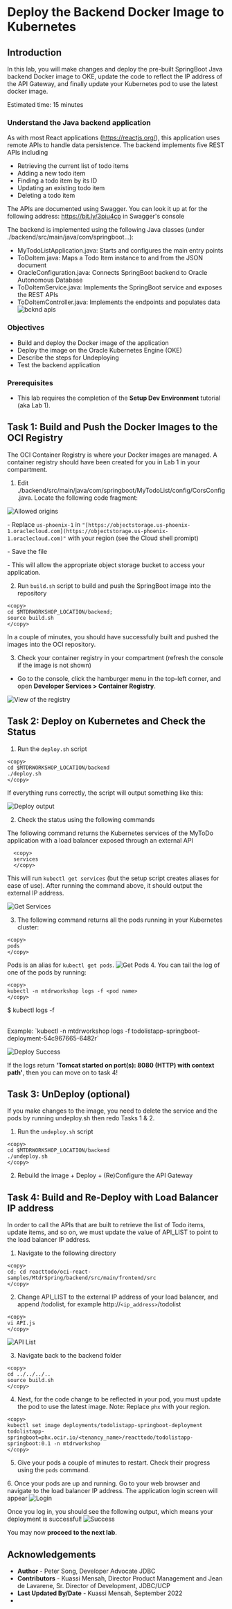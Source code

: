 # Deploy the Backend Docker Image to Kubernetes

## Introduction

In this lab, you will make changes and deploy the pre-built SpringBoot Java backend Docker image to OKE, update the code to reflect the IP address of the API Gateway, and finally update your Kubernetes pod to use the latest docker image.

Estimated time: 15 minutes

### Understand the Java backend application

As with most React applications (https://reactjs.org/), this application uses remote APIs to handle data persistence. The backend implements five REST APIs including

* Retrieving the current list of todo items
* Adding a new todo item
* Finding a todo item by its ID
* Updating an existing todo item
* Deleting a todo item

The APIs are documented using Swagger. You can look it up at for the following address: https://bit.ly/3piu4cp in Swagger's console

The backend is implemented using the following Java classes (under ./backend/src/main/java/com/springboot...):

* MyTodoListApplication.java: Starts and configures the main entry points
* ToDoItem.java: Maps a Todo Item instance to and from the JSON document
* OracleConfiguration.java: Connects SpringBoot backend to Oracle Autonomous Database
* ToDoItemService.java: Implements the SpringBoot service and exposes the REST APIs
* ToDoItemController.java: Implements the endpoints and populates data
![bcknd apis](images/backend-apis.png)

### Objectives

* Build and deploy the Docker image of the application
* Deploy the image on the Oracle Kubernetes Engine (OKE)
* Describe the steps for Undeploying
* Test the backend application

### Prerequisites

* This lab requires the completion of the **Setup Dev Environment** tutorial (aka Lab 1).

## Task 1: Build and Push the Docker Images to the OCI Registry

The OCI Container Registry is where your Docker images are managed. A container registry should have been created for you in Lab 1 in your compartment.

1. Edit ./backend/src/main/java/com/springboot/MyTodoList/config/CorsConfig.java. Locate the following code fragment:

![Allowed origins](images/allowed-origins.png)

\- Replace `us-phoenix-1` in `"[https://objectstorage.us-phoenix-1.oraclecloud.com](https://objectstorage.us-phoenix-1.oraclecloud.com)"` with your region (see the Cloud shell promipt)

\- Save the file

\- This will allow the appropriate object storage bucket to access your application\.

2. Run `build.sh` script to build and push the SpringBoot image into the repository

```
<copy>
cd $MTDRWORKSHOP_LOCATION/backend;
source build.sh
</copy>
```

In a couple of minutes, you should have successfully built and pushed the images into the OCI repository.

3. Check your container registry in your compartment (refresh the console if the image is not shown)

* Go to the console, click the hamburger menu in the top-left corner, and open **Developer Services > Container Registry**.

![View of the registry](images/build-image.png)

## Task 2: Deploy on Kubernetes and Check the Status

1. Run the `deploy.sh` script

```
<copy>
cd $MTDRWORKSHOP_LOCATION/backend
./deploy.sh
</copy>
```

If everything runs correctly, the script will output something like this:

![Deploy output](images/deploy-output.png)

2. Check the status using the following commands

The following command returns the Kubernetes services of the MyToDo application with a load balancer exposed through an external API

```
  <copy>
  services
  </copy>
```
This will run `kubectl get services` (but the setup script creates aliases for ease of use). After running the command above, it should output the external IP address.

![Get Services](images/services.png " ")

3. The following command returns all the pods running in your Kubernetes cluster:

```
<copy>
pods
</copy>
```

Pods is an alias for `kubectl get pods`.
![Get Pods](images/get-pods.png " ")
4\. You can tail the log of one of the pods by running:

```
<copy>
kubectl -n mtdrworkshop logs -f <pod name>
</copy>
```

$ kubectl logs -f

<br>
Example: `kubectl -n mtdrworkshop logs -f todolistapp-springboot-deployment-54c967665-6482r`

![Deploy Success](images/deploy-success.png)

If the logs return **'Tomcat started on port(s): 8080 (HTTP) with context path'**, then you can move on to task 4!

## Task 3: UnDeploy (optional)

If you make changes to the image, you need to delete the service and the pods by running undeploy.sh then redo Tasks 1 & 2.

1. Run the `undeploy.sh` script

```
<copy>
cd $MTDRWORKSHOP_LOCATION/backend
./undeploy.sh
</copy>
```

2. Rebuild the image + Deploy + (Re)Configure the API Gateway

## Task 4: Build and Re-Deploy with Load Balancer IP address

In order to call the APIs that are built to retrieve the list of Todo items, update items, and so on, we must update the value of API\_LIST to point to the load balancer IP address.

1. Navigate to the following directory

```
<copy>
cd; cd reacttodo/oci-react-samples/MtdrSpring/backend/src/main/frontend/src
</copy>
```

2. Change API\_LIST to the external IP address of your load balancer, and append /todolist, for example http://`<ip_address>`/todolist

```
<copy>
vi API.js
</copy>
```

![API List](images/api-list.png)

3. Navigate back to the backend folder

```
<copy>
cd ../../../..
source build.sh
</copy>
```

4. Next, for the code change to be reflected in your pod, you must update the pod to use the latest image.
Note: Replace `phx` with your region.

```
<copy>
kubectl set image deployments/todolistapp-springboot-deployment todolistapp-springboot=phx.ocir.io/<tenancy_name>/reacttodo/todolistapp-springboot:0.1 -n mtdrworkshop
</copy>
```

5. Give your pods a couple of minutes to restart. Check their progress using the `pods` command.

6\. Once your pods are up and running\. Go to your web browser and navigate to the load balancer IP address\.
The application login screen will appear
![Login](images/todolist-login.png)

Once you log in, you should see the following output, which means your deployment is successful!
![Success](images/successful-todo.png)

You may now **proceed to the next lab**.

## Acknowledgements

* **Author** \- Peter Song\, Developer Advocate JDBC
* **Contributors** \- Kuassi Mensah\, Director Product Management and Jean de Lavarene\, Sr\. Director of Development\, JDBC/UCP
* **Last Updated By/Date** \- Kuassi Mensah\, September 2022
*